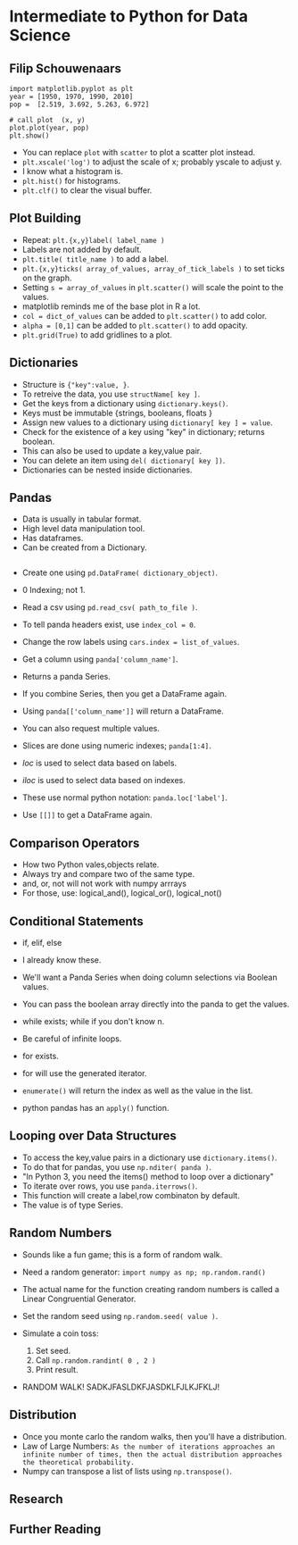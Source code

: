 # Intermediate to Python for Data Science
## Filip Schouwenaars

```
import matplotlib.pyplot as plt
year = [1950, 1970, 1990, 2010]
pop =  [2.519, 3.692, 5.263, 6.972]

# call plot  (x, y)
plot.plot(year, pop)
plt.show()
```

- You can replace `plot` with `scatter` to plot a scatter plot instead.
- `plt.xscale('log')` to adjust the scale of x; probably yscale to adjust y.
- I know what a histogram is.
- `plt.hist()` for histograms.
- `plt.clf()` to clear the visual buffer.

## Plot Building
- Repeat: `plt.{x,y}label( label_name )`
- Labels are not added by default.
- `plt.title( title_name )` to add a label.
- `plt.{x,y}ticks( array_of_values, array_of_tick_labels )` to set ticks on the graph.
- Setting `s = array_of_values` in `plt.scatter()` will scale the point to the values.
- matplotlib reminds me of the base plot in R a lot.
- `col = dict_of_values` can be added to `plt.scatter()` to add color.
- `alpha = [0,1]` can be added to `plt.scatter()` to add opacity.
- `plt.grid(True)` to add gridlines to a plot.

## Dictionaries
- Structure is `{"key":value, }`.
- To retreive the data, you use `structName[ key ]`.
- Get the keys from a dictionary using `dictionary.keys()`.
- Keys must be immutable {strings, booleans, floats }
- Assign new values to a dictionary using `dictionary[ key ] = value`.
- Check for the existence of a key using "key" in dictionary; returns boolean.
- This can also be used to update a key,value pair.
- You can delete an item using `del( dictionary[ key ])`.
- Dictionaries can be nested inside dictionaries.


## Pandas
- Data is usually in tabular format.
- High level data manipulation tool.
- Has dataframes.
- Can be created from a Dictionary.
```

```
- Create one using `pd.DataFrame( dictionary_object)`.
- 0 Indexing; not 1.
- Read a csv using `pd.read_csv( path_to_file )`.
- To tell panda headers exist, use `index_col = 0`.
- Change the row labels using `cars.index = list_of_values`.


- Get a column using `panda['column_name']`.
- Returns a panda Series.
- If you combine Series, then you get a DataFrame again.
- Using `panda[['column_name']]` will return a DataFrame.
- You can also request multiple values.
- Slices are done using numeric indexes; `panda[1:4]`.
- *loc* is used to select data based on labels.
- *iloc* is used to select data based on indexes.
- These use normal python notation: `panda.loc['label']`.
- Use `[[]]` to get a DataFrame again.

## Comparison Operators
- How two Python vales,objects relate.
- Always try and compare two of the same type.
- and, or, not will not work with numpy arrrays
- For those, use: logical_and(), logical_or(), logical_not()

## Conditional Statements
- if, elif, else
- I already know these.

- We'll want a Panda Series when doing column selections via Boolean values.
- You can pass the boolean array directly into the panda to get the values.
- while exists; while if you don't know n.
- Be careful of infinite loops.

- for exists.
- for will use the generated iterator.
- `enumerate()` will return the index as well as the value in the list.
- python pandas has an `apply()` function.


## Looping over Data Structures
- To access the key,value pairs in a dictionary use `dictionary.items()`.
- To do that for pandas, you use `np.nditer( panda )`.
- "In Python 3, you need the items() method to loop over a dictionary"
- To iterate over rows, you use `panda.iterrows()`.
- This function will create a label,row combinaton by default.
- The value is of type Series.

## Random Numbers
- Sounds like a fun game; this is a form of random walk.
- Need a random generator: `import numpy as np; np.random.rand()`
- The actual name for the function creating random numbers is called a Linear Congruential Generator.
- Set the random seed using `np.random.seed( value )`.

- Simulate a coin  toss:
	1. Set seed.
	2. Call `np.random.randint( 0 , 2 )`
	3. Print result.

- RANDOM WALK! SADKJFASLDKFJASDKLFJLKJFKLJ!

## Distribution
- Once you monte carlo the random walks, then you'll have a distribution.
- Law of Large Numbers:
`As the number of iterations approaches an infinite number of times, then the actual distribution approaches the theoretical probability.`
- Numpy can transpose a list of lists using `np.transpose()`.
                       

## Research

## Further Reading